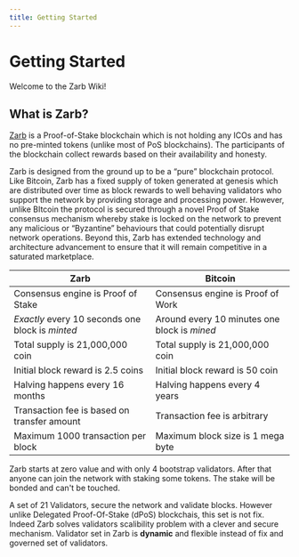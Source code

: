 ```yaml
---
title: Getting Started
---
```


# Getting Started

Welcome to the Zarb Wiki!

## What is Zarb?

[Zarb](https://github.com/zarbchain/) is a Proof-of-Stake blockchain which is not holding any ICOs
and has no pre-minted tokens (unlike most of PoS blockchains). The participants of the blockchain
collect rewards based on their availability and honesty.

Zarb is designed from the ground up to be a “pure” blockchain protocol. Like Bitcoin, Zarb has a
fixed supply of token generated at genesis which are distributed over time as block rewards to well
behaving validators who support the network by providing storage and processing power. However,
unlike BItcoin the protocol is secured through a novel Proof of Stake consensus mechanism whereby
stake is locked on the network to prevent any malicious or “Byzantine” behaviours that could
potentially disrupt network operations. Beyond this, Zarb has extended technology and architecture
advancement to ensure that it will remain competitive in a saturated marketplace.

| Zarb                                             | Bitcoin                                      |
| ------------------------------------------------ | -------------------------------------------- |
| Consensus engine is Proof of Stake               | Consensus engine is Proof of Work            |
| _Exactly_ every 10 seconds one block is _minted_ | Around every 10 minutes one block is _mined_ |
| Total supply is 21,000,000 coin                  | Total supply is 21,000,000 coin              |
| Initial block reward is 2.5 coins                | Initial block reward is 50 coin              |
| Halving happens every 16 months                  | Halving happens every 4 years                |
| Transaction fee is based on transfer amount      | Transaction fee is arbitrary                 |
| Maximum 1000 transaction per block               | Maximum block size is 1 mega byte            |

Zarb starts at zero value and with only 4 bootstrap validators. After that anyone can join the
network with staking some tokens. The stake will be bonded and can't be touched.

A set of 21 Validators, secure the network and validate blocks. However unlike Delegated
Proof-Of-Stake (dPoS) blockchais, this set is not fix. Indeed Zarb solves validators scalibility
problem with a clever and secure mechanism. Validator set in Zarb is **dynamic** and flexible
instead of fix and governed set of validators.
